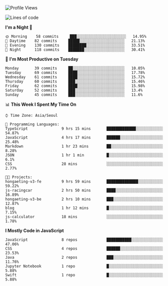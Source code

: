 <!--START_SECTION:waka-->
![Profile Views](http://img.shields.io/badge/Profile%20Views-5-blue)

![Lines of code](https://img.shields.io/badge/From%20Hello%20World%20I%27ve%20Written-92452%20lines%20of%20code-blue)

**I'm a Night 🦉** 

```text
🌞 Morning    58 commits     ███░░░░░░░░░░░░░░░░░░░░░░   14.95% 
🌆 Daytime    82 commits     █████░░░░░░░░░░░░░░░░░░░░   21.13% 
🌃 Evening    130 commits    ████████░░░░░░░░░░░░░░░░░   33.51% 
🌙 Night      118 commits    ███████░░░░░░░░░░░░░░░░░░   30.41%

```
📅 **I'm Most Productive on Tuesday** 

```text
Monday       39 commits     ██░░░░░░░░░░░░░░░░░░░░░░░   10.05% 
Tuesday      69 commits     ████░░░░░░░░░░░░░░░░░░░░░   17.78% 
Wednesday    61 commits     ████░░░░░░░░░░░░░░░░░░░░░   15.72% 
Thursday     60 commits     ███░░░░░░░░░░░░░░░░░░░░░░   15.46% 
Friday       62 commits     ████░░░░░░░░░░░░░░░░░░░░░   15.98% 
Saturday     52 commits     ███░░░░░░░░░░░░░░░░░░░░░░   13.4% 
Sunday       45 commits     ███░░░░░░░░░░░░░░░░░░░░░░   11.6%

```


📊 **This Week I Spent My Time On** 

```text
⌚︎ Time Zone: Asia/Seoul

💬 Programming Languages: 
TypeScript               9 hrs 15 mins       █████████████░░░░░░░░░░░░   54.87% 
JavaScript               4 hrs 17 mins       ██████░░░░░░░░░░░░░░░░░░░   25.48% 
Markdown                 1 hr 23 mins        ██░░░░░░░░░░░░░░░░░░░░░░░   8.28% 
JSON                     1 hr 1 min          █░░░░░░░░░░░░░░░░░░░░░░░░   6.1% 
CSS                      28 mins             ░░░░░░░░░░░░░░░░░░░░░░░░░   2.77%

🐱‍💻 Projects: 
hongaeting-v3-fe         9 hrs 59 mins       ██████████████░░░░░░░░░░░   59.22% 
js-racingcar             2 hrs 50 mins       ████░░░░░░░░░░░░░░░░░░░░░   16.89% 
hongaeting-v3-be         2 hrs 10 mins       ███░░░░░░░░░░░░░░░░░░░░░░   12.87% 
blog                     1 hr 12 mins        █░░░░░░░░░░░░░░░░░░░░░░░░   7.15% 
js-calculator            18 mins             ░░░░░░░░░░░░░░░░░░░░░░░░░   1.78%

```

**I Mostly Code in JavaScript** 

```text
JavaScript               8 repos             ███████████░░░░░░░░░░░░░░   47.06% 
CSS                      4 repos             ██████░░░░░░░░░░░░░░░░░░░   23.53% 
Java                     2 repos             ███░░░░░░░░░░░░░░░░░░░░░░   11.76% 
Jupyter Notebook         1 repo              █░░░░░░░░░░░░░░░░░░░░░░░░   5.88% 
Swift                    1 repo              █░░░░░░░░░░░░░░░░░░░░░░░░   5.88%

```



<!--END_SECTION:waka-->
